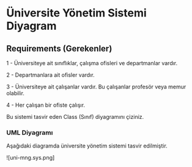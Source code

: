# Üniversite Yönetim Sistemi Diyagram

## Requirements (Gerekenler)

1 - Üniversiteye ait sınıflıklar, çalışma ofisleri ve departmanlar vardır.

2 - Departmanlara ait ofisler vardır.

3 - Üniversiteye ait çalışanlar vardır. Bu çalışanlar profesör veya memur olabilir.

4 - Her çalışan bir ofiste çalışır.

Bu sistemi tasvir eden Class (Sınıf) diyagramını çiziniz.

### UML Diyagramı

Aşağıdaki diagramda üniversite yönetim sistemi tasvir edilmiştir.

![uni-mng.sys.png]
